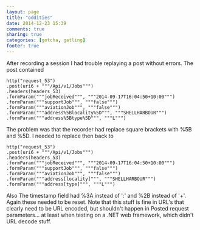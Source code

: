 ```yaml
---
layout: page
title: "oddities"
date: 2014-12-23 15:39
comments: true
sharing: true
categories: [gotcha, gatling]
footer: true
---
```


After recording a session  I had trouble replaying a post without errors.
The post contained

    http("request_53")
    .post(uri6 + """/Api/v1/Jobs""")
    .headers(headers_53)
    .formParam("""jobReceived""", """2014-09-17T16:04:50+10:00""")
    .formParam("""supportJob""", """false""")
    .formParam("""aviationJob""", """false""")
    .formParam("""address%5Blocality%5D""", """SHELLHARBOUR""")
    .formParam("""address%5Btype%5D""", """L""")

The problem was that the recorder had replace square brackets with %5B and %5D. I needed to replace then back to 

    http("request_53")
    .post(uri6 + """/Api/v1/Jobs""")
    .headers(headers_53)
    .formParam("""jobReceived""", """2014-09-17T16:04:50+10:00""")
    .formParam("""supportJob""", """false""")
    .formParam("""aviationJob""", """false""")
    .formParam("""address[locality]""", """SHELLHARBOUR""")
    .formParam("""address[type]""", """L""")

Also The timestamp field had %3A instead of ':' and %2B instead of '+'. Again these needed to be reset.
Note that this stuff is fine in URL's that clearly need to be URL encoded, but shouldn't happen in Posted request parameters... at least when testing on a .NET web framework, which didn't URL decode stuff.
